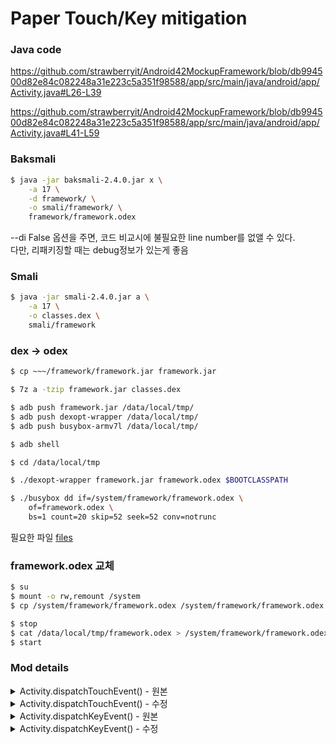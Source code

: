 # Paper Touch/Key mitigation

### Java code
https://github.com/strawberryit/Android42MockupFramework/blob/db994500d82e84c082248a31e223c5a351f98588/app/src/main/java/android/app/Activity.java#L26-L39

https://github.com/strawberryit/Android42MockupFramework/blob/db994500d82e84c082248a31e223c5a351f98588/app/src/main/java/android/app/Activity.java#L41-L59



### Baksmali
```bash
$ java -jar baksmali-2.4.0.jar x \
    -a 17 \
    -d framework/ \
    -o smali/framework/ \
    framework/framework.odex
```
--di False 옵션을 주면, 코드 비교시에 불필요한 line number를 없앨 수 있다.<br/>
다만, 리패키징할 때는 debug정보가 있는게 좋음

### Smali
```bash
$ java -jar smali-2.4.0.jar a \
    -a 17 \
    -o classes.dex \
    smali/framework
```

### dex -> odex
```bash
$ cp ~~~/framework/framework.jar framework.jar

$ 7z a -tzip framework.jar classes.dex

$ adb push framework.jar /data/local/tmp/
$ adb push dexopt-wrapper /data/local/tmp/
$ adb push busybox-armv7l /data/local/tmp/

$ adb shell

$ cd /data/local/tmp

$ ./dexopt-wrapper framework.jar framework.odex $BOOTCLASSPATH

$ ./busybox dd if=/system/framework/framework.odex \
    of=framework.odex \
    bs=1 count=20 skip=52 seek=52 conv=notrunc
```
필요한 파일 [files](files/)

### framework.odex 교체
```bash
$ su
$ mount -o rw,remount /system
$ cp /system/framework/framework.odex /system/framework/framework.odex.backup

$ stop
$ cat /data/local/tmp/framework.odex > /system/framework/framework.odex
$ start
```


### Mod details
<details>
    <summary>Activity.dispatchTouchEvent() - 원본</summary>

```smali
.method public dispatchTouchEvent(Landroid/view/MotionEvent;)Z
    .registers 3

    invoke-virtual {p1}, Landroid/view/MotionEvent;->getAction()I

    move-result v0

    if-nez v0, :cond_9

    invoke-virtual {p0}, Landroid/app/Activity;->onUserInteraction()V

    :cond_9
    invoke-virtual {p0}, Landroid/app/Activity;->getWindow()Landroid/view/Window;

    move-result-object v0

    invoke-virtual {v0, p1}, Landroid/view/Window;->superDispatchTouchEvent(Landroid/view/MotionEvent;)Z

    move-result v0

    if-eqz v0, :cond_15

    const/4 v0, 0x1

    :goto_14
    return v0

    :cond_15
    invoke-virtual {p0, p1}, Landroid/app/Activity;->onTouchEvent(Landroid/view/MotionEvent;)Z

    move-result v0

    goto :goto_14
.end method
```
</details>

<details>
    <summary>Activity.dispatchTouchEvent() - 수정</summary>

```smali
.method public dispatchTouchEvent(Landroid/view/MotionEvent;)Z
    .registers 4
    .param p1, "ev"    # Landroid/view/MotionEvent;

    .prologue
    invoke-virtual {p1}, Landroid/view/MotionEvent;->getY()F

    move-result v0

    float-to-int v0, v0

    const/16 v1, 0x38e

    if-ne v0, v1, :cond_b

    const/4 v0, 0x0

    return v0

    :cond_b
    invoke-virtual {p1}, Landroid/view/MotionEvent;->getAction()I

    move-result v0

    if-nez v0, :cond_9

    invoke-virtual {p0}, Landroid/app/Activity;->onUserInteraction()V

    :cond_9
    invoke-virtual {p0}, Landroid/app/Activity;->getWindow()Landroid/view/Window;

    move-result-object v0

    invoke-virtual {v0, p1}, Landroid/view/Window;->superDispatchTouchEvent(Landroid/view/MotionEvent;)Z

    move-result v0

    if-eqz v0, :cond_15

    const/4 v0, 0x1

    :goto_14
    return v0

    :cond_15
    invoke-virtual {p0, p1}, Landroid/app/Activity;->onTouchEvent(Landroid/view/MotionEvent;)Z

    move-result v0

    goto :goto_14
.end method
```
</details>

<details>
    <summary>Activity.dispatchKeyEvent() - 원본</summary>

```smali
.method public dispatchKeyEvent(Landroid/view/KeyEvent;)Z
    .registers 5

    invoke-virtual {p0}, Landroid/app/Activity;->onUserInteraction()V

    invoke-virtual {p0}, Landroid/app/Activity;->getWindow()Landroid/view/Window;

    move-result-object v1

    invoke-virtual {v1, p1}, Landroid/view/Window;->superDispatchKeyEvent(Landroid/view/KeyEvent;)Z

    move-result v2

    if-eqz v2, :cond_f

    const/4 v2, 0x1

    :goto_e
    return v2

    :cond_f
    iget-object v0, p0, Landroid/app/Activity;->mDecor:Landroid/view/View;

    if-nez v0, :cond_17

    invoke-virtual {v1}, Landroid/view/Window;->getDecorView()Landroid/view/View;

    move-result-object v0

    :cond_17
    if-eqz v0, :cond_22

    invoke-virtual {v0}, Landroid/view/View;->getKeyDispatcherState()Landroid/view/KeyEvent$DispatcherState;

    move-result-object v2

    :goto_1d
    invoke-virtual {p1, p0, v2, p0}, Landroid/view/KeyEvent;->dispatch(Landroid/view/KeyEvent$Callback;Landroid/view/KeyEvent$DispatcherState;Ljava/lang/Object;)Z

    move-result v2

    goto :goto_e

    :cond_22
    const/4 v2, 0x0

    goto :goto_1d
.end method
```
</details>

<details>
    <summary>Activity.dispatchKeyEvent() - 수정</summary>

```smali
.method public dispatchKeyEvent(Landroid/view/KeyEvent;)Z
    .registers 7
    .param p1, "event"    # Landroid/view/KeyEvent;

    .prologue
    const/4 v2, 0x1

    invoke-virtual {p1}, Landroid/view/KeyEvent;->getKeyCode()I

    move-result v3

    const/16 v4, 0x5c

    if-eq v3, v4, :cond_11

    invoke-virtual {p1}, Landroid/view/KeyEvent;->getKeyCode()I

    move-result v3

    const/16 v4, 0x5d

    if-ne v3, v4, :cond_18

    :cond_11
    invoke-virtual {p1}, Landroid/view/KeyEvent;->getRepeatCount()I

    move-result v3

    if-lez v3, :cond_18

    :cond_17
    :goto_17
    return v2

    :cond_18
    invoke-virtual {p0}, Landroid/app/Activity;->onUserInteraction()V

    invoke-virtual {p0}, Landroid/app/Activity;->getWindow()Landroid/view/Window;

    move-result-object v1

    .local v1, "win":Landroid/view/Window;
    invoke-virtual {v1, p1}, Landroid/view/Window;->superDispatchKeyEvent(Landroid/view/KeyEvent;)Z

    move-result v3

    if-nez v3, :cond_17

    iget-object v0, p0, Landroid/app/Activity;->mDecor:Landroid/view/View;

    .local v0, "decor":Landroid/view/View;
    if-nez v0, :cond_2d

    invoke-virtual {v1}, Landroid/view/Window;->getDecorView()Landroid/view/View;

    move-result-object v0

    :cond_2d
    if-eqz v0, :cond_38

    invoke-virtual {v0}, Landroid/view/View;->getKeyDispatcherState()Landroid/view/KeyEvent$DispatcherState;

    move-result-object v2

    :goto_33
    invoke-virtual {p1, p0, v2, p0}, Landroid/view/KeyEvent;->dispatch(Landroid/view/KeyEvent$Callback;Landroid/view/KeyEvent$DispatcherState;Ljava/lang/Object;)Z

    move-result v2

    goto :goto_17

    :cond_38
    const/4 v2, 0x0

    goto :goto_33
.end method
```
</details>
